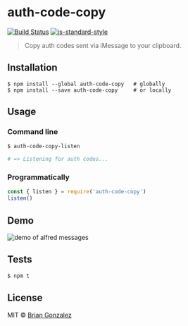 # auth-code-copy

[![Build Status](https://travis-ci.org/briangonzalez/auth-code-copy.svg?branch=master)](https://travis-ci.org/briangonzalez/auth-code-copy) [![js-standard-style](https://img.shields.io/badge/code%20style-standard-brightgreen.svg)](http://standardjs.com)


> Copy auth codes sent via iMessage to your clipboard.

## Installation

```
$ npm install --global auth-code-copy   # globally
$ npm install --save auth-code-copy     # or locally
```

## Usage

### Command line

```sh
$ auth-code-copy-listen

# => Listening for auth codes...
```

### Programmatically

```js
const { listen } = require('auth-code-copy')
listen()
```

## Demo

![demo of alfred messages](https://user-images.githubusercontent.com/659829/27117260-a7bcc706-508a-11e7-80f9-d3db4360d19c.gif)

## Tests

```sh
$ npm t
```

## License

MIT © [Brian Gonzalez](https://briangonzalez.org)
